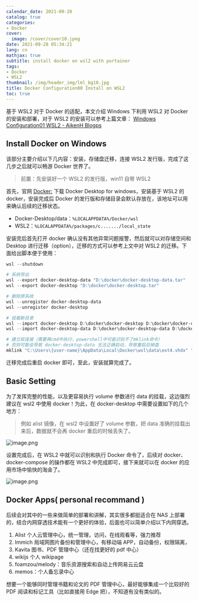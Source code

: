 ```yaml
---
calendar_date: 2021-09-28
catalog: true
categories:
- Docker
cover:
  image: /cover/cover10.jpeg
date: 2021-09-28 05:34:21
lang: cn
mathjax: true
subtitle: install docker on wsl2 with portainer
tags:
- Docker
- WSL2
thumbnail: /img/header_img/lml_bg10.jpg
title: Docker Configuration00 Install on WSL2
toc: true
---
```


基于 WSL2 对于 Docker 的适配，本文介绍 Windows 下利用 WSL2 对 Docker 的安装和部署，对于 WSL2 的安装可以参考上篇文章： [Windows Configuration01 WSL2 - AikenH Blogps](https://aikenh.cn/cn/WSL2/)

## Install Docker on Windows

该部分主要介绍以下几内容：安装，存储盘迁移，连接 WSL2 发行版，完成了这几步之后就可以畅游 Docker 世界了。

> 前置：先安装好一个 WSL2 的发行版，win11 自带 WSL2

首先，官网 [Docker:](https://www.docker.com/) 下载 Docker Desktop for windows，安装基于 WSL2 的 docker，安装完成后 Docker 的发行版和存储目录会默认存放在，该地址可以用来确认后续的迁移状态。

- Docker-Desktop/data：`%LOCALAPPDATA%/Docker/wsl`
- WSL2：`%LOCALAPPDATA%/packages/c......./local_state`  


安装完后首先打开 docker 确认没有其他异常问题报警，然后就可以对存储空间和 Desktop 进行迁移（option），迁移的方式可以参考上文中对 WSL2 的迁移。下面给出脚本便于使用：

```powershell
wsl --shutdown

# 系统导出
wsl --export docker-desktop-data "D:\docker\docker-desktop-data.tar"
wsl --export docker-desktop "D:\docker\docker-desktop.tar"

# 删除原系统
wsl --unregister docker-desktop-data
wsl --unregister docker-desktop

# 挂载新目录
wsl --import docker-desktop D:\docker\docker-desktop D:\docker\docker-desktop.tar
wsl --import docker-desktop-data D:\docker\docker-desktop-data D:\docker\docker-desktop-data.tar

# 建立软连接（需要再cmd中执行，powershell中可能识别不了mklink命令）
# 否则可能会导致 docker-desktop-data 无法正确启动，导致重启后掉盘
mklink "C:\Users\{user-name}\AppData\Local\Docker\wsl\data\ext4.vhdx" "D:\docker\docker-desktop-data\ext4.vhdx"

```

迁移完成后重启 docker 即可，至此，安装就算完成了。

## Basic Setting

为了发挥完整的性能，以及更容易执行 volume 参数进行 data 的挂载，这边强烈建议在 wsl2 中使用 docker！为此，在 docker-desktop 中需要设置如下的几个地方：

> 例如 alist 镜像，在 wsl2 中设置好了 volume 参数，把 data 准确的挂载出来后，数据就不会再 docker 重启的时候丢失了。

![image.png](https://picture-bed-001-1310572365.cos.ap-guangzhou.myqcloud.com/3070PC/20230330085804.png)

设置完成后，在 WSL2 中就可以识别和执行 Docker 命令了，后续对 docker、docker-compose 的操作都在 WSL2 中完成即可，接下来就可以在 docker 的应用市场中愉快的淘金了。

![image.png](https://picture-bed-001-1310572365.cos.ap-guangzhou.myqcloud.com/3070PC/20230330090709.png)


## Docker Apps( personal recommand )

后续会对其中的一些来做简单的部署和讲解，其实很多都挺适合在 NAS 上部署的，结合内网穿透技术能有一个更好的体验，后面也可以简单介绍以下内网穿透。

1. Alist 个人云管理中心，统一管理，访问，在线观看等，强力推荐
2. Immich 局域网图片备份和管理中心，有移动端 APP，自动备份，权限隔离，
3. Kavita 图书、PDF 管理中心（还在找更好的 pdf 中心）
4. wikijs 个人 wikipage
5. foamzou/melody：音乐资源搜索和自动上传网易云云盘
6. memos：个人备忘录中心

想要一个能够同时管理书籍和论文的 PDF 管理中心，最好能够集成一个比较好的 PDF 阅读和标记工具（比如直接用 Edge 把），不知道有没有类似的。